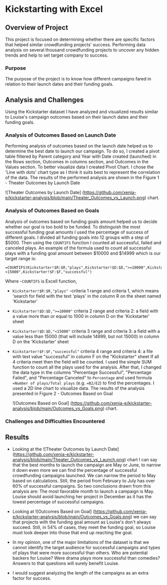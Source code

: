 # Kickstarting with Excel

## Overview of Project
This project is focused on determining whether there are specific factors that helped similar crowdfunding projects' success. Performing data analysis on several thousand crowdfunding projects to uncover any hidden trends and help to set target company to success.

### Purpose
The purpose of the project is to know how different campaigns fared in relation to their launch dates and their funding goals.

## Analysis and Challenges

Using the Kickstarter dataset I have analyzed and visualized results similar to Louise's campaign outcomes based on their launch dates and their funding goals. 

### Analysis of Outcomes Based on Launch Date
Performing analysis of outcomes based on the launch date helped us to determine the best date to launch our campaign. 
To do so, I created a pivot table filtered by Parent category and Year with Date created (launched) in the Rows section, Outcomes in columns section, and Outcomes in the Values section. 
To better visualize data I created Pivot Chart. I chose the 'Line with dots' chart type as I think it suits best to represent the correlation of the data. 
The results of the performed analysis are shown in the Figure 1 - Theater Outcomes by Launch Date

![Theater Outcomes by Launch Date] (https://github.com/xenia-e/kickstarter-analysis/blob/main/Theater_Outcomes_vs_Launch.png) chart.

### Analysis of Outcomes Based on Goals
Analysis of outcomes based on funding goals amount helped us to decide whether our goal is too bold to be funded.
To distinguish the most successful funding goal amounts I used the percentage of success of different goals. I divided all funding goals into 12 groups with a step of $5000.  Then using the `COUNTIFS` function I counted all successful, failed and canceled plays.  An example of the formula used to count all successful plays with a funding goal amount between $10000 and $14999 which is our target range is:

```
=COUNTIFS(Kickstarter!$R:$R,"plays",Kickstarter!$D:$D,">=10000",Kickstarter!$D:$D,"<15000",Kickstarter!$F:$F,"successful")
```
Where 
-`COUNTIFS` is Excell function, 
- `Kickstarter!$R:$R,"plays"` -criteria 1 range and criteria 1, which means 'search for field with the text 'plays' in the column R on the sheet named 'Kickstarter'
- `Kickstarter!$D:$D,">=10000"` criteria 2 range and criteria 2: a field with a value more than or equal to 1000 in column D on the 'Kickstarter' sheet 
- `Kickstarter!$D:$D,"<15000"` criteria 3 range and criteria 3: a field with a value less than 15000 (that will include 14999, but not 15000) in column D on the 'Kickstarter' sheet 
- `Kickstarter!$F:$F,"successful"` criteria 4 range and criteria 4: a file with text value "successful" in column F on the "Kickstarter" sheet
If all 4 criteria meet then the field will be counted.
I used the simple SUM function to count all the plays used for the analysis. After that, I changed the data type in the columns "Percentage Successful", "Percentage Failed", and "Percentage Canceled" to `Percentage` and used formula  `=Number of plays/Total plays` (e.g. `=B2/E2`) to find the percentages.
I used a 2D line chart to visualize data. The results of the analysis presented in Figure 2 - Outcomes Based on Goal

  ![Outcomes Based on Goal] (https://github.com/xenia-e/kickstarter-analysis/blob/main/Outcomes_vs_Goals.png) chart.

### Challenges and Difficulties Encountered


## Results

- Looking at the ![Theater Outcomes by Launch Date] (https://github.com/xenia-e/kickstarter-analysis/blob/main/Theater_Outcomes_vs_Launch.png) chart I can say that the best months to launch the campaign are May or June, to narrow it down even more we can find the percentage of successful crowdfunding campaigns launched. We can narrow the period to May based on calculations. Still, the period from February to July has over 60% of successful campaigns. So two conclusions drawn from this analysis are:
The most favorable month to launch a campaign is May.
Louise should avoid launching her project in December as it has the lowest percentage of successful campaigns.

- Looking at ![Outcomes Based on Goal] (https://github.com/xenia-e/kickstarter-analysis/blob/main/Outcomes_vs_Goals.png) we can say that projects with the funding goal amount as Louise's don't always succeed. Still, in 54% of cases, they meet the funding goal, so Louise must look deeper into those that end up reaching the goal.

- In my opinion, one of the major limitations of the dataset is that we cannot identify the target audience for successful campaigns and types of plays that were more successful than others. Who are potential backers for Louise? Were drama plays more successful than comedies? Answers to that questions will surely benefit Louise. 

- I would suggest analyzing the length of the campaigns as an extra factor for success. 
